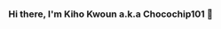 ### Hi there, I'm Kiho Kwoun a.k.a Chocochip101 👋

<!--
**Chocochip101/Chocochip101** is a ✨ _special_ ✨ repository because its `README.md` (this file) appears on your GitHub profile.
[![solved.ac tier](http://mazassumnida.wtf/api/generate_badge?boj=kinetic27)](https://solved.ac/kiho1998)
Here are some ideas to get you started:

- 🔭 I’m currently working on ...
- 🌱 I’m currently learning ...
- 👯 I’m looking to collaborate on ...
- 🤔 I’m looking for help with ...
- 💬 Ask me about ...
- 📫 How to reach me: ...
- 😄 Pronouns: ...
- ⚡ Fun fact: ...
-->
